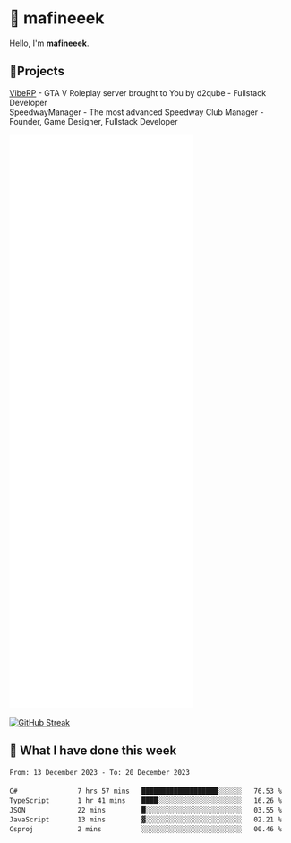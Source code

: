 # 👋 mafineeek
Hello, I'm **mafineeek**.

## 📝Projects

[VibeRP](https://v-rp.pl) - GTA V Roleplay server brought to You by d2qube - Fullstack Developer<br/>
SpeedwayManager - The most advanced Speedway Club Manager - Founder, Game Designer, Fullstack Developer


![](./github-metrics.svg)

[![GitHub Streak](https://streak-stats.demolab.com/?user=mafineeek)](https://git.io/streak-stats)

## 📰 What I have done this week
<!--START_SECTION:waka-->

```txt
From: 13 December 2023 - To: 20 December 2023

C#               7 hrs 57 mins   ███████████████████░░░░░░   76.53 %
TypeScript       1 hr 41 mins    ████░░░░░░░░░░░░░░░░░░░░░   16.26 %
JSON             22 mins         █░░░░░░░░░░░░░░░░░░░░░░░░   03.55 %
JavaScript       13 mins         ▓░░░░░░░░░░░░░░░░░░░░░░░░   02.21 %
Csproj           2 mins          ░░░░░░░░░░░░░░░░░░░░░░░░░   00.46 %
```

<!--END_SECTION:waka-->
